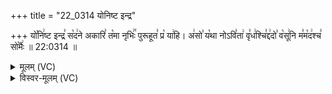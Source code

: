 +++
title = "22_0314 योनिष्ट इन्द्र"

+++
यो꣡नि꣢ष्ट इन्द्र꣣ स꣡द꣢ने अकारि꣣ त꣡मा नृभिः꣢꣯ पुरूहूत꣣ प्र꣡ या꣢हि। अ꣢सो꣣ य꣡था नोऽवि꣣ता꣢ वृ꣣ध꣢श्चि꣣द्द꣢दो꣣ व꣡सू꣢नि म꣣म꣡द꣢श्च꣣ सो꣡मैः꣢ ॥ 22:0314 ॥

<details><summary>मूलम् (VC)</summary>

यो꣡नि꣢ष्ट इन्द्र꣣ स꣡द꣢ने अकारि꣣ त꣡मा नृभिः꣢꣯ पुरूहूत꣣ प्र꣡ या꣢हि । अ꣢सो꣣ य꣡था꣢ नोऽवि꣣ता꣢ वृ꣣ध꣢श्चि꣣द्द꣢दो꣣ व꣡सू꣢नि म꣣म꣡द꣢श्च꣣ सो꣡मैः꣢ ॥३१४॥
</details>

<details><summary>विस्वर-मूलम् (VC)</summary>

योनिष्ट इन्द्र सदने अकारि तमा नृभिः पुरूहूत प्र याहि । असो यथा नोऽविता वृधश्चिद्ददो वसूनि ममदश्च सोमैः ॥३१४॥
</details>